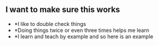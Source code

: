 ## I want to make sure this works

- *I like to double check things
- *Doing things twice or even three times helps me learn
- *I learn and teach by example and so here is an example

